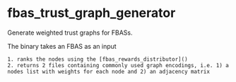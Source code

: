 # fbas_trust_graph_generator

Generate weighted trust graphs for FBASs.

The binary takes an FBAS as an input

    1. ranks the nodes using the [fbas_rewards_distributor]()
    2. returns 2 files containing commonly used graph encodings, i.e. 1) a nodes list with weights for each node and 2) an adjacency matrix
